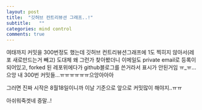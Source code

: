 ```yaml
---
layout: post
title:  "깃허브 컨트리뷰션 그래프..!"
subtitle:   ""
categories: mind control
comments: true
---
```




여태까지 커밋을 300번정도 했는데 깃허브 컨트리뷰션그래프에 1도 찍히지 않아서(레포 새로만드는거 빼고) 도대체 왜 그런가 찾아봤더니  이메일도 private email로 등록이 되어있고, forked 된 레포위에다가 github블로그를 쓴거라서 표시가 안된거임 ㅠ_ㅠ...으앙 내 300번 커밋들...ㅠㅠㅠㅠㅠㅠ으앙아아아

그러면 진짜 시작은 8월18일이니까 이날 기준으로 앞으로 커밋많이 해야지..ㅠㅠ

아쉬워죽겟네 증말..!